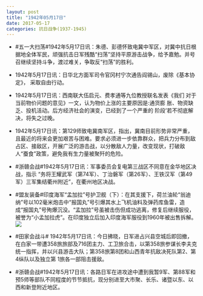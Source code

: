 ```yaml
---
layout: post
title: "1942年05月17日"
date: 2017-05-17
categories: 抗日战争(1937-1945)
---
```


<meta name="referrer" content="no-referrer" />

- #五一大扫荡#1942年5月17日讯：朱德、彭德怀致电冀中军区，对冀中抗日根据地全体军民，顽强抗击日军残酷“扫荡”坚持平原游击战争，给予嘉勉。并号召继续坚持斗争，渡过难关，争取反“扫荡”的胜利。 

- 1942年5月17日讯：日华北方面军司令官冈村宁次通告阎锡山，废除《基本协定》， 采取自由行动。 

- 1942年5月17日讯：西南联大伍启元、费孝通等九位教授联名发表《我们 对于当前物价问题的意见》一文，认为物价上涨的主要原因是:通货膨 胀、物资缺乏、投机活动。后方经济社会的演变，已经到了一个严重的 阶段’若不彻底解决，将失之过晚。 

- 1942年5月17日讯：第129师致电冀南军区，指出，冀南目前形势非常严重，且最近的将来会更加艰苦与困难。要求必须进一步依靠群众，把兵力分布到敌占区、接敌区，开展广泛的游击战，以分散敌人力量，改变现状，打破敌人“蚕食”政策，避免我有生力量被聚歼的危险。 

- #浙赣会战#1942年5月17日讯：军事委员会复电第三战区不同意在金华地区决战，指示 “务将王耀武军（第74军）、丁治磐军（第26军）、王铁汉军（第49军）三军集结衢州附近”，在衢州地区决战。 

- #盟友装备#印度海军“孟加拉”号护卫舰（下）：在其支援下，荷兰油轮“翁迪纳”号以102毫米炮击中“报国丸”号引爆其水上飞机油料及弹药库鱼雷，造成“报国丸”号殉爆沉没。“孟加拉”号虽被击伤但成功逃离，修复后继续服役，被誉为“小孟加拉虎”。在印度独立后加入印度海军服役到1960年被出售拆解。 <br/><img src="https://wx4.sinaimg.cn/large/aca367d8ly1ffo4o5f05aj208c0ctabi.jpg" />

- #田家会战斗# 1942年5月17日讯：今日拂晓，日军进占兴县空城后即回撤，在白家一带遭358旅旅部及716团主力、工卫旅合击，以第358旅参谋长李夫克统一指挥，并以兴县游击大队；第358旅第8团和山西青年抗敌决死队第2、第4纵队以及独立第 1旅各一部阻击援敌。 

- #浙赣会战#1942年5月17日讯：各路日军在进攻途中遭到我暂9军、第88军和预5师等部队不同程度的节节抵抗，现分别进至大市聚、长乐、诸暨以东、以西和新登附近地区。 

